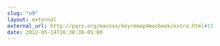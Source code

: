 ```yaml
---
slug: "o9"
layout: external
external_url: http://pqrs.org/macosx/keyremap4macbook/extra.html#t1
date: 2012-05-14T16:38:38-05:00
---
```

